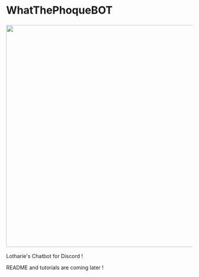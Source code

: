 # WhatThePhoqueBOT
<h3 align="center"><img src="https://user-images.githubusercontent.com/49253492/139536561-5eaf9aad-64dd-4bc4-a33a-913a28ccb620.png" width="600px"></h3>

Lotharie's Chatbot for Discord !

README and tutorials are coming later !
